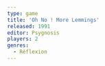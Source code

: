 ```yaml
---
type: game
title: 'Oh No ! More Lemmings'
released: 1991
editor: Psygnosis
players: 2
genres:
  - Réflexion
---
```

